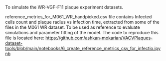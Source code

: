 To simulate the WR-VGF-F11 plaque experiment datasets.

reference_metrics_for_M061_WR_handpicked.csv file contains Infected cells count and plaque
radius vs infection time, extracted from some of the files in the M061 WR
dataset. To be used as reference to evaluate simulations and parameter fitting of the model.
The code to reproduce this file is located here: 
https://github.com/ashkan-mokarian/VACVPlaques-dataset-tools/blob/main/notebooks/6_create_reference_metrics_csv_for_infectio.ipynb